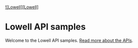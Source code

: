 [![Lowell][Lowell]](https://www.lowell.fi/Images/lowell_logo_new.svg)

# Lowell API samples

Welcome to the Lowell API samples. [Read more about the APIs](https://api.lowell.com/docs).
